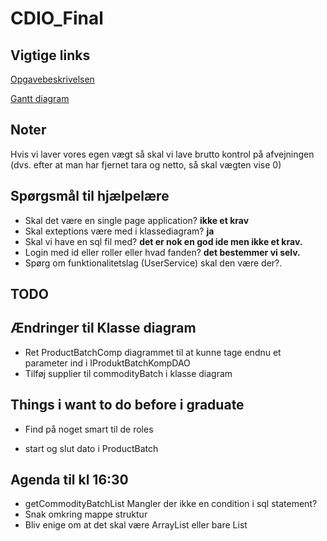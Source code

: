 # CDIO_Final
## Vigtige links
[Opgavebeskrivelsen](https://docs.google.com/document/d/1QrAzcQmpb-4YLtxR1y-2_UD1ep6b3zqIt3s0HpE95iM/edit)

[Gantt diagram](https://docs.google.com/spreadsheets/d/1CNBKCBNwR9ypWmpiL89Cq-r3YfgAK80_uBcye_2FB7k/edit?fbclid=IwAR1zHT7rFR00NNegIhTMGHC9Neyvlbj9UqFP4hxhQvGWHG5SgxCR0BYLT04#gid=0)

## Noter
Hvis vi laver vores egen vægt så skal vi lave brutto kontrol på afvejningen (dvs. efter at man har fjernet tara og netto, så skal vægten vise 0)

## Spørgsmål til hjælpelære
- Skal det være en single page application?
    __ikke et krav__
- Skal exteptions være med i klassediagram?
    __ja__
- Skal vi have en sql fil med?
    __det er nok en god ide men ikke et krav.__
- Login med id eller roller eller hvad fanden?
    __det bestemmer vi selv.__
- Spørg om funktionalitetslag (UserService) skal den være der?.


## TODO

## Ændringer til Klasse diagram

- Ret ProductBatchComp diagrammet til at kunne tage endnu et parameter ind i IProduktBatchKompDAO 
- Tilføj supplier til commodityBatch i klasse diagram

## Things i want to do before i graduate
- Find på noget smart til de roles

- start og slut dato i ProductBatch

## Agenda til kl 16:30
- getCommodityBatchList Mangler der ikke en condition i sql statement?
- Snak omkring mappe struktur
- Bliv enige om at det skal være ArrayList eller bare List